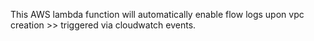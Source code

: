 This AWS lambda function will automatically enable flow logs upon vpc creation >> triggered via cloudwatch events.
